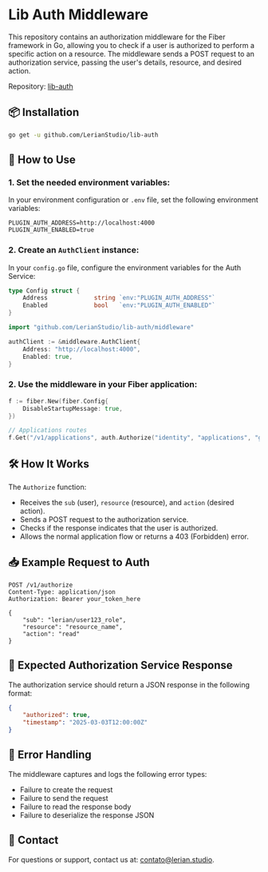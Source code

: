 # Lib Auth Middleware

This repository contains an authorization middleware for the Fiber framework in Go, allowing you to check if a user is authorized to perform a specific action on a resource. The middleware sends a POST request to an authorization service, passing the user's details, resource, and desired action.

Repository: [lib-auth](https://github.com/LerianStudio/lib-auth)

## 📦 Installation

```bash
go get -u github.com/LerianStudio/lib-auth
```

## 🚀 How to Use

### 1. Set the needed environment variables:

In your environment configuration or `.env` file, set the following environment variables:

```dotenv
PLUGIN_AUTH_ADDRESS=http://localhost:4000
PLUGIN_AUTH_ENABLED=true
```

### 2. Create an `AuthClient` instance:

In your `config.go` file, configure the environment variables for the Auth Service:

```go
type Config struct {
    Address             string `env:"PLUGIN_AUTH_ADDRESS"`
    Enabled             bool   `env:"PLUGIN_AUTH_ENABLED"`
}
```

```go
import "github.com/LerianStudio/lib-auth/middleware"

authClient := &middleware.AuthClient{
    Address: "http://localhost:4000",
	Enabled: true,
}
```

### 2. Use the middleware in your Fiber application:

```go
f := fiber.New(fiber.Config{
    DisableStartupMessage: true,
})

// Applications routes
f.Get("/v1/applications", auth.Authorize("identity", "applications", "get"), applicationHandler.GetApplications)
```

## 🛠️ How It Works

The `Authorize` function:

* Receives the `sub` (user), `resource` (resource), and `action` (desired action).
* Sends a POST request to the authorization service.
* Checks if the response indicates that the user is authorized.
* Allows the normal application flow or returns a 403 (Forbidden) error.

## 📥 Example Request to Auth

```http
POST /v1/authorize
Content-Type: application/json
Authorization: Bearer your_token_here

{
    "sub": "lerian/user123_role",
    "resource": "resource_name",
    "action": "read"
}
```

## 📡 Expected Authorization Service Response

The authorization service should return a JSON response in the following format:

```json
{
    "authorized": true,
    "timestamp": "2025-03-03T12:00:00Z"
}
```

## 🚧 Error Handling

The middleware captures and logs the following error types:

* Failure to create the request
* Failure to send the request
* Failure to read the response body
* Failure to deserialize the response JSON

## 📧 Contact

For questions or support, contact us at: [contato@lerian.studio](mailto:contato@lerian.studio).
